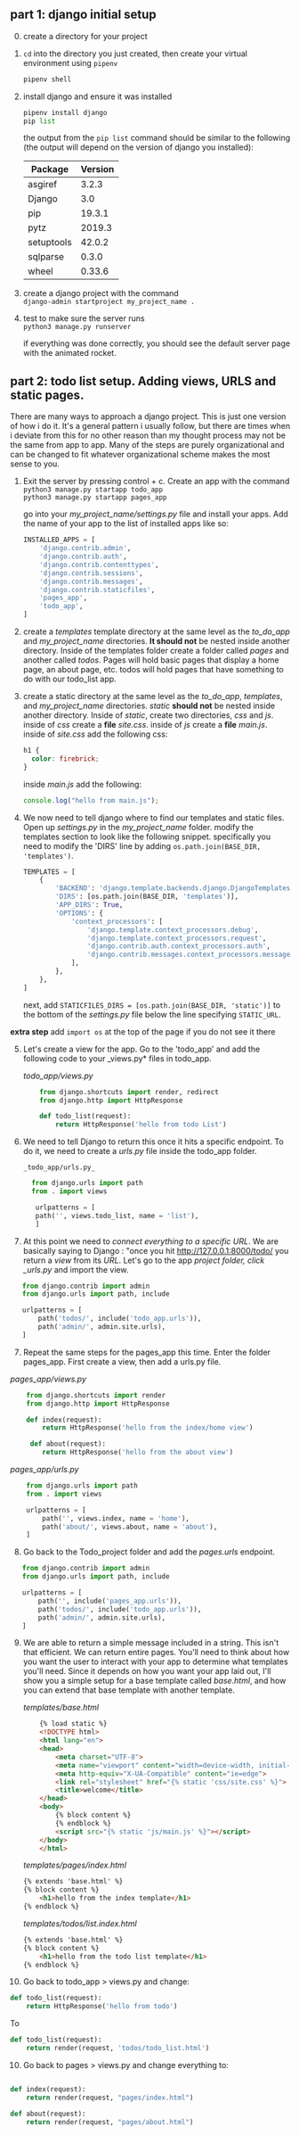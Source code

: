
## part 1: django initial setup

0. create a directory for your project
1. `cd` into the directory you just created, then create your virtual environment using `pipenv`
   ```python
   pipenv shell
   ``` 
2. install django and ensure it was installed

   ```python
   pipenv install django
   pip list
   ```

   the output from the `pip list` command should be similar to the following (the output will depend on the version of django you installed):

   | Package    | Version |
   | ---------- | ------- |
   | asgiref    | 3.2.3   |
   | Django     | 3.0     |
   | pip        | 19.3.1  |
   | pytz       | 2019.3  |
   | setuptools | 42.0.2  |
   | sqlparse   | 0.3.0   |
   | wheel      | 0.33.6  |

3. create a django project with the command<br>
   `django-admin startproject my_project_name .`

4. test to make sure the server runs<br>
   `python3 manage.py runserver`<br>
  
   if everything was done correctly, you should see the default server page with the animated rocket.
   [](./django_scrnsht.png)

## part 2: todo list setup. Adding views, URLS and static pages.

There are many ways to approach a django project. This is just one version of how i do it. It's a general pattern i usually follow, but there are times when i deviate from this for no other reason than my thought process may not be the same from app to app. Many of the steps are purely organizational and can be changed to fit whatever organizational scheme makes the most sense to you.

1. Exit the server by pressing control + c. Create an app with the command<br>
   `python3 manage.py startapp todo_app` <br>
   `python3 manage.py startapp pages_app`

   go into your _my_project_name/settings.py_ file and install your apps. Add the name of your app to the list of installed apps like so:

   ```python
   INSTALLED_APPS = [
       'django.contrib.admin',
       'django.contrib.auth',
       'django.contrib.contenttypes',
       'django.contrib.sessions',
       'django.contrib.messages',
       'django.contrib.staticfiles',
       'pages_app',
       'todo_app',
   ]
   ```

2. create a _templates_ template directory at the same level as the _to_do_app_ and _my_project_name_ directories. **It should not** be nested inside another directory. Inside of the templates folder create a folder called _pages_ and another called _todos_. Pages will hold basic pages that display a home page, an about page, etc. todos will hold pages that have something to do with our todo_list app.

3. create a static directory at the same level as the _to_do_app_, _templates_, and _my_project_name_ directories. _static_ **should not** be nested inside another directory. Inside of _static_, create two directories, _css_ and _js_. inside of _css_ create a **file** _site.css_. inside of _js_ create a **file** _main.js_. inside of _site.css_ add the following css:

   ```css
   h1 {
     color: firebrick;
   }
   ```

   inside _main.js_ add the following:

   ```javascript
   console.log("hello from main.js");
   ```

4. We now need to tell django where to find our templates and static files. Open up _settings.py_ in the _my_project_name_ folder. modify the templates section to look like the following snippet. specifically you need to modify the 'DIRS' line by adding `os.path.join(BASE_DIR, 'templates')`.

   ```python
   TEMPLATES = [
       {
           'BACKEND': 'django.template.backends.django.DjangoTemplates',
           'DIRS': [os.path.join(BASE_DIR, 'templates')],
           'APP_DIRS': True,
           'OPTIONS': {
               'context_processors': [
                   'django.template.context_processors.debug',
                   'django.template.context_processors.request',
                   'django.contrib.auth.context_processors.auth',
                   'django.contrib.messages.context_processors.messages',
               ],
           },
       },
   ]
   ```

   next, add `STATICFILES_DIRS = [os.path.join(BASE_DIR, 'static')]` to the bottom of the _settings.py_ file below the line specifying `STATIC_URL`.

**extra step** add `import os` at the top of the page if you do not see it there

5.  Let's create a view for the app. Go to the 'todo_app' and add the following code to your \_views.py* files in todo_app.

    _todo_app/views.py_

    ```python
        from django.shortcuts import render, redirect
        from django.http import HttpResponse

        def todo_list(request):
            return HttpResponse('hello from todo List')
    ```

6.  We need to tell Django to return this once it hits a specific endpoint. To do it, we need to create a _urls.py_ file inside the todo_app folder.

        _todo_app/urls.py_

     ```python
       from django.urls import path
       from . import views

        urlpatterns = [
        path('', views.todo_list, name = 'list'),
        ]
    ```

7.  At this point we need to _connect everything to a specific URL_. We are basically saying to Django : "once you hit http://127.0.0.1:8000/todo/ you return a *view* from its *URL*. Let's go to the app *project folder, click \_urls.py* and import the view.

```python
   from django.contrib import admin
   from django.urls import path, include

   urlpatterns = [
       path('todos/', include('todo_app.urls')),
       path('admin/', admin.site.urls),
   ]
```
7. Repeat the same steps for the pages_app this time. Enter the folder pages_app. First create a view, then add a urls.py file.

*pages_app/views.py*
```python
    from django.shortcuts import render
    from django.http import HttpResponse

    def index(request):
        return HttpResponse('hello from the index/home view')

     def about(request):
        return HttpResponse('hello from the about view')
```

  *pages_app/urls.py*
```python
    from django.urls import path
    from . import views

    urlpatterns = [
        path('', views.index, name = 'home'),
        path('about/', views.about, name = 'about'),
    ]
```

8. Go back to the Todo_project folder and add the *pages.urls* endpoint.

```python
   from django.contrib import admin
   from django.urls import path, include

   urlpatterns = [
       path('', include('pages_app.urls')),
       path('todos/', include('todo_app.urls')),
       path('admin/', admin.site.urls),
   ]
```

9. We are able to return a simple message included in a string. This isn't that efficient. We can return entire pages. You'll need to think about how you want the user to interact with your app to determine what templates you'll need. Since it depends on how you want your app laid out, I'll show you a simple setup for a base template called _base.html_, and how you can extend that base template with another template.

   _templates/base.html_

   ```html
       {% load static %}
       <!DOCTYPE html>
       <html lang="en">
       <head>
           <meta charset="UTF-8">
           <meta name="viewport" content="width=device-width, initial-scale=1.0">
           <meta http-equiv="X-UA-Compatible" content="ie=edge">
           <link rel="stylesheet" href="{% static 'css/site.css' %}">
           <title>welcome</title>
       </head>
       <body>
           {% block content %}
           {% endblock %}
           <script src="{% static 'js/main.js' %}"></script>
       </body>
       </html>
   ```

   _templates/pages/index.html_

   ```html
   {% extends 'base.html' %}
   {% block content %}
       <h1>hello from the index template</h1>
   {% endblock %}
   ```

   _templates/todos/list.index.html_

   ```html
   {% extends 'base.html' %}
   {% block content %}
       <h1>hello from the todo list template</h1>
   {% endblock %}
   ```

10. Go back to todo_app > views.py and change:

```python
def todo_list(request):
    return HttpResponse('hello from todo')
```
To 

```python
def todo_list(request):
    return render(request, 'todos/todo_list.html')
```

10. Go back to pages > views.py and change everything to:

```python

def index(request):
    return render(request, "pages/index.html")

def about(request):
    return render(request, "pages/about.html")

```